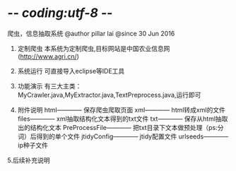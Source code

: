 # -*- coding:utf-8 -*-

爬虫，信息抽取系统
@author pillar lai
@since  30 Jun 2016

1. 定制爬虫
   本系统为定制爬虫,目标网站是中国农业信息网(http://www.agri.cn/)

2. 系统运行
    可直接导入eclipse等IDE工具

3. 功能演示
    有三大主类：MyCrawler.java,MyExtractor.java,TextPreprocess.java,运行即可
	
4. 附件说明
    html———— 保存爬虫爬取页面
    xml————  html转成xml的文件
    files———— xml抽取结构化文本得到的txt文件
    txt———— 保存从html抽取出的结构化文本
    PreProcessFile———— 把txt目录下文本做预处理（ps:分词）后得到的单个文件
    jtidyConfig———— jtidy配置文件
    urlseeds———— ip种子文件
	
5.后续补充说明
